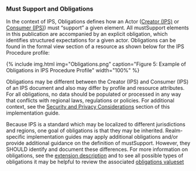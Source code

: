 ### Must Support and Obligations

In the context of IPS, Obligations defines how an Actor ([Creator (IPS)](./ActorDefinition-Creator.html) or [Consumer (IPS)](ActorDefinition-Consumer.html)) must “support” a given element. All mustSupport elements in this publication are accompanied by an explicit obligation, which identifies structured expectations for a given actor. Obligations can be found in the formal view section of a resource as shown below for the IPS Procedure profile: 

{% include img.html img="Obligations.png" caption="Figure 5: Example of Obligations in IPS Procedure Profile" width="100%" %}

Obligations may be different between the Creator (IPS) and Consumer (IPS) of an IPS document and also may differ by profile and resource attributes. For all obligations, no data should be populated or processed in any way that conflicts with regional laws, regulations or policies. For additional context, see the [Security and Privacy Considerations](./Privacy-and-Security-Considerations.html) section of this implementation guide. 

Because IPS is a standard which may be localized to different jurisdictions and regions, one goal of obligations is that they may be inherited. Realm-specific implementation guides may apply additional obligations and/or provide additional guidance on the definition of mustSupport. However, they SHOULD identify and document these differences. For more information on obligations, see the [extension description](https://hl7.org/fhir/extensions/StructureDefinition-obligation.html) and to see all possible types of obligations it may be helpful to review the associated [obligations valueset](https://hl7.org/fhir/extensions/ValueSet-obligation.html) 
